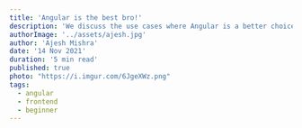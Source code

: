 ```yaml
---
title: 'Angular is the best bro!'
description: 'We discuss the use cases where Angular is a better choice for your project'
authorImage: '../assets/ajesh.jpg'
author: 'Ajesh Mishra'
date: '14 Nov 2021'
duration: '5 min read'
published: true
photo: "https://i.imgur.com/6JgeXWz.png"
tags:
  - angular
  - frontend
  - beginner
---
```


<div id="article-header"></div>

<div id="article-footer"></div>